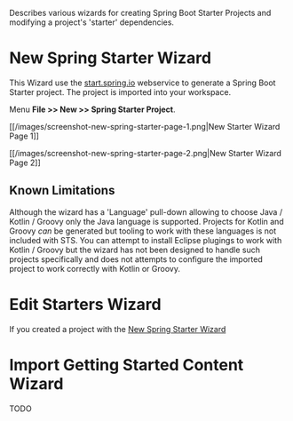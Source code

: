 Describes various wizards for creating Spring Boot Starter Projects and modifying a project's 'starter' dependencies.

# New Spring Starter Wizard

This Wizard use the [start.spring.io](https://start.spring.io) webservice to generate a Spring Boot Starter project. The project is imported into your workspace.

Menu **File >> New >> Spring Starter Project**.

[[/images/screenshot-new-spring-starter-page-1.png|New Starter Wizard Page 1]]

[[/images/screenshot-new-spring-starter-page-2.png|New Starter Wizard Page 2]]

## Known Limitations

Although the wizard has a 'Language' pull-down allowing to choose Java / Kotlin / Groovy only the Java language is supported. Projects for Kotlin and Groovy *can* be generated but tooling to work with these languages is not included with STS. You can attempt to install Eclipse plugings to work with Kotlin / Groovy but the wizard has not been designed to handle such projects specifically and does not attempts to configure the imported project to work correctly with Kotlin or Groovy.

# Edit Starters Wizard

If you created a project with the [New Spring Starter Wizard](#new-starter)

# Import Getting Started Content Wizard

TODO